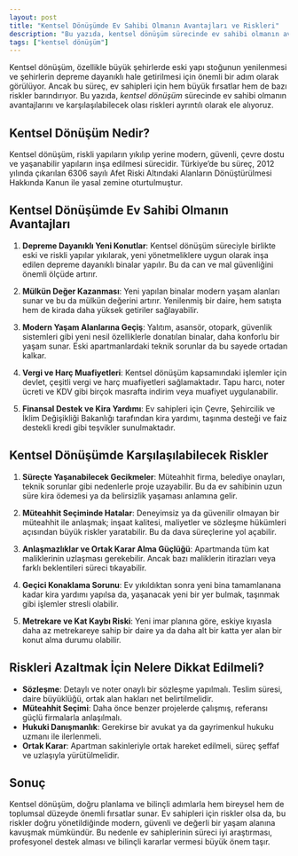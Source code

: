 ```yaml
---
layout: post
title: "Kentsel Dönüşümde Ev Sahibi Olmanın Avantajları ve Riskleri"
description: "Bu yazıda, kentsel dönüşüm sürecinde ev sahibi olmanın avantajlarını ve karşılaşılabilecek olası riskleri ayrıntılı olarak ele alıyoruz."
tags: ["kentsel dönüşüm"]
---
```


Kentsel dönüşüm, özellikle büyük şehirlerde eski yapı stoğunun yenilenmesi ve şehirlerin depreme dayanıklı hale getirilmesi için önemli bir adım olarak görülüyor. Ancak bu süreç, ev sahipleri için hem büyük fırsatlar hem de bazı riskler barındırıyor. Bu yazıda, *kentsel dönüşüm* sürecinde ev sahibi olmanın avantajlarını ve karşılaşılabilecek olası riskleri ayrıntılı olarak ele alıyoruz.

## Kentsel Dönüşüm Nedir?

Kentsel dönüşüm, riskli yapıların yıkılıp yerine modern, güvenli, çevre dostu ve yaşanabilir yapıların inşa edilmesi sürecidir. Türkiye’de bu süreç, 2012 yılında çıkarılan 6306 sayılı Afet Riski Altındaki Alanların Dönüştürülmesi Hakkında Kanun ile yasal zemine oturtulmuştur.

## Kentsel Dönüşümde Ev Sahibi Olmanın Avantajları

1. **Depreme Dayanıklı Yeni Konutlar**: Kentsel dönüşüm süreciyle birlikte eski ve riskli yapılar yıkılarak, yeni yönetmeliklere uygun olarak inşa edilen depreme dayanıklı binalar yapılır. Bu da can ve mal güvenliğini önemli ölçüde artırır.

2. **Mülkün Değer Kazanması**: Yeni yapılan binalar modern yaşam alanları sunar ve bu da mülkün değerini artırır. Yenilenmiş bir daire, hem satışta hem de kirada daha yüksek getiriler sağlayabilir.

3. **Modern Yaşam Alanlarına Geçiş**: Yalıtım, asansör, otopark, güvenlik sistemleri gibi yeni nesil özelliklerle donatılan binalar, daha konforlu bir yaşam sunar. Eski apartmanlardaki teknik sorunlar da bu sayede ortadan kalkar.

4. **Vergi ve Harç Muafiyetleri**: Kentsel dönüşüm kapsamındaki işlemler için devlet, çeşitli vergi ve harç muafiyetleri sağlamaktadır. Tapu harcı, noter ücreti ve KDV gibi birçok masrafta indirim veya muafiyet uygulanabilir.

5. **Finansal Destek ve Kira Yardımı**: Ev sahipleri için Çevre, Şehircilik ve İklim Değişikliği Bakanlığı tarafından kira yardımı, taşınma desteği ve faiz destekli kredi gibi teşvikler sunulmaktadır.

## Kentsel Dönüşümde Karşılaşılabilecek Riskler

1. **Süreçte Yaşanabilecek Gecikmeler**: Müteahhit firma, belediye onayları, teknik sorunlar gibi nedenlerle proje uzayabilir. Bu da ev sahibinin uzun süre kira ödemesi ya da belirsizlik yaşaması anlamına gelir.

2. **Müteahhit Seçiminde Hatalar**: Deneyimsiz ya da güvenilir olmayan bir müteahhit ile anlaşmak; inşaat kalitesi, maliyetler ve sözleşme hükümleri açısından büyük riskler yaratabilir. Bu da dava süreçlerine yol açabilir.

3. **Anlaşmazlıklar ve Ortak Karar Alma Güçlüğü**: Apartmanda tüm kat maliklerinin uzlaşması gerekebilir. Ancak bazı maliklerin itirazları veya farklı beklentileri süreci tıkayabilir.

4. **Geçici Konaklama Sorunu**: Ev yıkıldıktan sonra yeni bina tamamlanana kadar kira yardımı yapılsa da, yaşanacak yeni bir yer bulmak, taşınmak gibi işlemler stresli olabilir.

5. **Metrekare ve Kat Kaybı Riski**: Yeni imar planına göre, eskiye kıyasla daha az metrekareye sahip bir daire ya da daha alt bir katta yer alan bir konut alma durumu olabilir.

## Riskleri Azaltmak İçin Nelere Dikkat Edilmeli?

- **Sözleşme**: Detaylı ve noter onaylı bir sözleşme yapılmalı. Teslim süresi, daire büyüklüğü, ortak alan hakları net belirtilmelidir.
- **Müteahhit Seçimi**: Daha önce benzer projelerde çalışmış, referansı güçlü firmalarla anlaşılmalı.
- **Hukuki Danışmanlık**: Gerekirse bir avukat ya da gayrimenkul hukuku uzmanı ile ilerlenmeli.
- **Ortak Karar**: Apartman sakinleriyle ortak hareket edilmeli, süreç şeffaf ve uzlaşıyla yürütülmelidir.

## Sonuç

Kentsel dönüşüm, doğru planlama ve bilinçli adımlarla hem bireysel hem de toplumsal düzeyde önemli fırsatlar sunar. Ev sahipleri için riskler olsa da, bu riskler doğru yönetildiğinde modern, güvenli ve değerli bir yaşam alanına kavuşmak mümkündür. Bu nedenle ev sahiplerinin süreci iyi araştırması, profesyonel destek alması ve bilinçli kararlar vermesi büyük önem taşır.